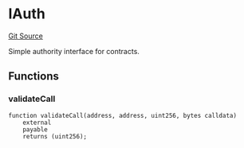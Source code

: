 # IAuth
[Git Source](https://github.com/NaniDAO/accounts/blob/485961b82d85978443ccbce7f93af4f2cad12381/src/ownership/Keys.sol)

Simple authority interface for contracts.


## Functions
### validateCall


```solidity
function validateCall(address, address, uint256, bytes calldata)
    external
    payable
    returns (uint256);
```

